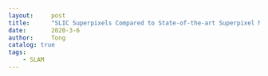 ```yaml
---
layout:     post
title:      "SLIC Superpixels Compared to State-of-the-art Superpixel Methods [2012]"
date:       2020-3-6
author:     Tong
catalog: true
tags:
    - SLAM
---
```



[^Achanta2012]: Achanta, Radhakrishna, et al. "SLIC superpixels compared to state-of-the-art superpixel methods." IEEE transactions on pattern analysis and machine intelligence 34.11 (2012): 2274-2282.
